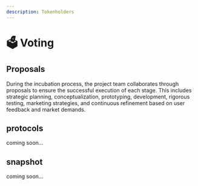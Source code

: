 ```yaml
---
description: Tokenholders
---
```


# 🗳 Voting

## Proposals

During the incubation process, the project team collaborates through proposals to ensure the successful execution of each stage. This includes strategic planning, conceptualization, prototyping, development, rigorous testing, marketing strategies, and continuous refinement based on user feedback and market demands.

## protocols

coming soon...

## snapshot

coming soon...
